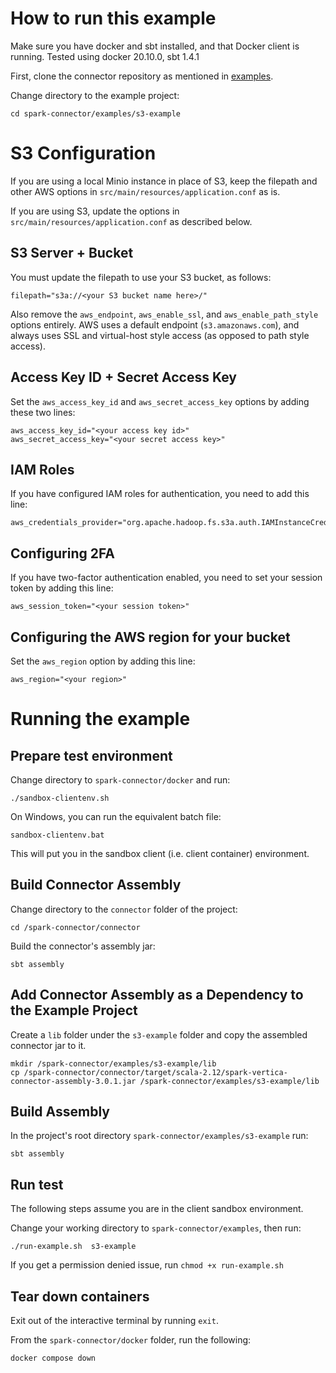 # How to run this example

Make sure you have docker and sbt installed, and that Docker client is running. Tested using docker 20.10.0, sbt 1.4.1

First, clone the connector repository as mentioned in [examples](/examples/README.md).

Change directory to the example project:

```
cd spark-connector/examples/s3-example
```

# S3 Configuration

If you are using a local Minio instance in place of S3, keep the filepath and other AWS options in `src/main/resources/application.conf` as is.

If you are using S3, update the options in `src/main/resources/application.conf` as described below.

## S3 Server + Bucket

You must update the filepath to use your S3 bucket, as follows:
```
filepath="s3a://<your S3 bucket name here>/"
```

Also remove the `aws_endpoint`, `aws_enable_ssl`, and `aws_enable_path_style` options entirely.  AWS uses a default endpoint (`s3.amazonaws.com`), and always uses SSL and virtual-host style access (as opposed to path style access).

## Access Key ID + Secret Access Key

Set the `aws_access_key_id` and `aws_secret_access_key` options by adding these two lines:
```
aws_access_key_id="<your access key id>"
aws_secret_access_key="<your secret access key>"
```

## IAM Roles

If you have configured IAM roles for authentication, you need to add this line:
```
aws_credentials_provider="org.apache.hadoop.fs.s3a.auth.IAMInstanceCredentialsProvider"
```

## Configuring 2FA

If you have two-factor authentication enabled, you need to set your session token by adding this line:
```
aws_session_token="<your session token>"
```

## Configuring the AWS region for your bucket

Set the `aws_region` option by adding this line:
```
aws_region="<your region>"
```

# Running the example

## Prepare test environment

Change directory to `spark-connector/docker` and run:

```
./sandbox-clientenv.sh
```
On Windows, you can run the equivalent batch file:

```
sandbox-clientenv.bat
```

This will put you in the sandbox client (i.e. client container) environment.

## Build Connector Assembly
Change directory to the `connector` folder of the project:
```
cd /spark-connector/connector
```

Build the connector's assembly jar:
```
sbt assembly
```

## Add Connector Assembly as a Dependency to the Example Project
Create a `lib` folder under the `s3-example` folder and copy the assembled connector jar to it.
```
mkdir /spark-connector/examples/s3-example/lib
cp /spark-connector/connector/target/scala-2.12/spark-vertica-connector-assembly-3.0.1.jar /spark-connector/examples/s3-example/lib
```

## Build Assembly

In the project's root directory `spark-connector/examples/s3-example` run:

```
sbt assembly
```

## Run test

The following steps assume you are in the client sandbox environment.

Change your working directory to `spark-connector/examples`, then run:

```
./run-example.sh  s3-example
```

If you get a permission denied issue, run `chmod +x run-example.sh`

## Tear down containers

Exit out of the interactive terminal by running `exit`. 

From the `spark-connector/docker` folder, run the following:

```
docker compose down
```